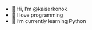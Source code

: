 - 👋 Hi, I’m @kaiserkonok
- 👀 I love programming
- 🌱 I’m currently learning Python

<!---
kaiserkonok/kaiserkonok is a ✨ special ✨ repository because its `README.md` (this file) appears on your GitHub profile.
You can click the Preview link to take a look at your changes.
--->
